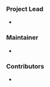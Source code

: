 ### Project Lead
* [<name>](<github page>)

### Maintainer
* [<name>](<github page>)

### Contributors
* [<name>](<github page>)
